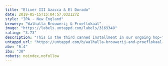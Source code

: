 ```yaml
---
title: "Elixer III Azacca & El Dorado"
date: 2019-05-15T15:04:57.032127Z
style: "IPA - New England"
brewery: "Walhalla Brouwerij & Proeflokaal"
image: "https://labels.untappd.com/labels/3169348"
rating: "3.73"
description: "This is the third canned installment in our ongoing hop-forward hazy IPA series, where we change the dry hops with each batch. In this edition we chose to go with with Azacca and El Dorado hops, both known for their juicy tropical fruit aromas. We think it may have magical properties… Drink fresh! "
untappd_url: "https://untappd.com/b/walhalla-brouwerij-and-proeflokaal-elixer-iii-azacca-and-el-dorado/3169348"
abv: "6.4"
ibu: "30"
robots: noindex,nofollow
---
```

